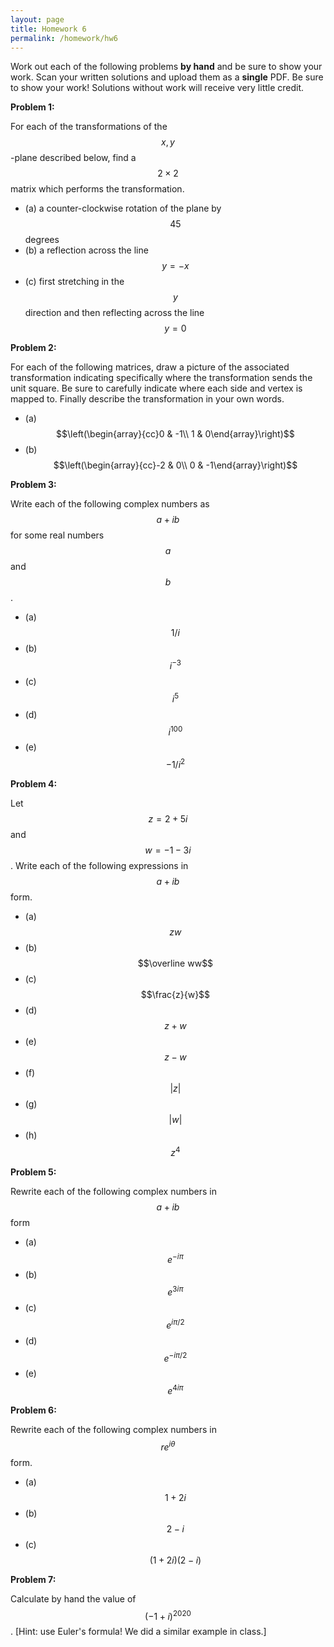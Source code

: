 ```yaml
---
layout: page
title: Homework 6
permalink: /homework/hw6
---
```


Work out each of the following problems **by hand** and be sure to show your work.  Scan your written solutions and upload them as a **single** PDF.
Be sure to show your work!  Solutions without work will receive very little credit.

**Problem 1:**

For each of the transformations of the $$x,y$$-plane described below, find a $$2\times 2$$ matrix which performs the transformation.
* (a) a counter-clockwise rotation of the plane by $$45$$ degrees
* (b) a reflection across the line $$y = -x$$
* (c) first stretching in the $$y$$ direction and then reflecting across the line $$y=0$$

**Problem 2:**

For each of the following matrices, draw a picture of the associated transformation indicating specifically where the transformation sends the unit square.  Be sure to carefully indicate where each side and vertex is mapped to.
Finally describe the transformation in your own words.
* (a) $$\left(\begin{array}{cc}0 & -1\\ 1 & 0\end{array}\right)$$
* (b) $$\left(\begin{array}{cc}-2 & 0\\ 0 & -1\end{array}\right)$$

**Problem 3:**

Write each of the following complex numbers as $$a+ib$$ for some real numbers $$a$$ and $$b$$.
* (a) $$1/i$$
* (b) $$i^{-3}$$
* (c) $$i^5$$
* (d) $$i^{100}$$
* (e) $$-1/i^2$$

**Problem 4:**

Let $$z = 2 + 5i$$ and $$w = -1-3i$$.  Write each of the following expressions in $$a+ib$$ form.
* (a) $$zw$$
* (b) $$\overline ww$$
* (c) $$\frac{z}{w}$$
* (d) $$z + w$$
* (e) $$z - w$$
* (f) $$|z|$$
* (g) $$|w|$$
* (h) $$z^4$$

**Problem 5:**

Rewrite each of the following complex numbers in $$a+ib$$ form
* (a) $$e^{-i\pi}$$
* (b) $$e^{3i\pi}$$
* (c) $$e^{i\pi/2}$$
* (d) $$e^{-i\pi/2}$$
* (e) $$e^{4i\pi}$$

**Problem 6:**

Rewrite each of the following complex numbers in $$re^{i\theta}$$ form.
* (a) $$1 + 2i$$
* (b) $$2 -  i$$
* (c) $$(1+2i)(2-i)$$

**Problem 7:**

Calculate by hand the value of $$(-1 + i)^{2020}$$.  [Hint: use Euler's formula!  We did a similar example in class.]


